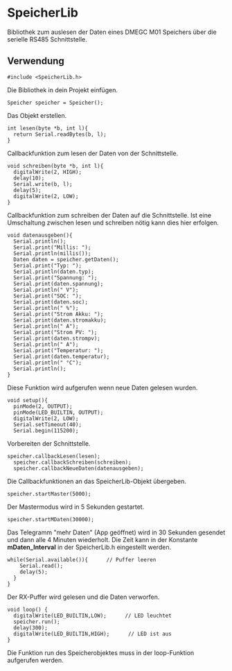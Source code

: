 # SpeicherLib

Bibliothek zum auslesen der Daten eines DMEGC M01 Speichers über die serielle RS485 Schnittstelle.

## Verwendung
```
#include <SpeicherLib.h>
```
Die Bibliothek in dein Projekt einfügen.
```
Speicher speicher = Speicher();
```
Das Objekt erstellen.
```
int lesen(byte *b, int l){
  return Serial.readBytes(b, l);
}
```
Callbackfunktion zum lesen der Daten von der Schnittstelle.
```
void schreiben(byte *b, int l){
  digitalWrite(2, HIGH);
  delay(10);
  Serial.write(b, l);
  delay(5);
  digitalWrite(2, LOW);
}
```
Callbackfunktion zum schreiben der Daten auf die Schnittstelle. Ist eine Umschaltung zwischen lesen und schreiben nötig kann dies hier erfolgen.
```
void datenausgeben(){
  Serial.println();
  Serial.print("Millis: ");
  Serial.println(millis());
  Daten daten = speicher.getDaten();
  Serial.print("Typ: ");
  Serial.println(daten.typ);
  Serial.print("Spannung: ");
  Serial.print(daten.spannung);
  Serial.println(" V");
  Serial.print("SOC: ");
  Serial.print(daten.soc);
  Serial.println(" %");
  Serial.print("Strom Akku: ");
  Serial.print(daten.stromakku);
  Serial.println(" A");
  Serial.print("Strom PV: ");
  Serial.print(daten.strompv);
  Serial.println(" A");
  Serial.print("Temperatur: ");
  Serial.print(daten.temperatur);
  Serial.println(" °C");
  Serial.println();
}
```
Diese Funktion wird aufgerufen wenn neue Daten gelesen wurden.
```
void setup(){
  pinMode(2, OUTPUT);
  pinMode(LED_BUILTIN, OUTPUT);
  digitalWrite(2, LOW);
  Serial.setTimeout(40);
  Serial.begin(115200);
```
Vorbereiten der Schnittstelle.
```
speicher.callbackLesen(lesen);
  speicher.callbackSchreiben(schreiben);
  speicher.callbackNeueDaten(datenausgeben);
```
Die Callbackfunktionen an das SpeicherLib-Objekt übergeben.
```
speicher.startMaster(5000);
```
Der Mastermodus wird in 5 Sekunden gestartet.

```
speicher.startMDaten(30000);
```
Das Telegramm "mehr Daten" (App geöffnet) wird in 30 Sekunden gesendet und dann alle 4 Minuten wiederholt. Die Zeit kann in der Konstante **mDaten_Interval** in der SpeicherLib.h eingestellt werden.
```
while(Serial.available()){      // Puffer leeren
    Serial.read();
    delay(5);
  }
}
```
Der RX-Puffer wird gelesen und die Daten verworfen.
```
void loop() {
  digitalWrite(LED_BUILTIN,LOW);      // LED leuchtet
  speicher.run();
  delay(300);
  digitalWrite(LED_BUILTIN,HIGH);      // LED ist aus
}
```
Die Funktion run des Speicherobjektes muss in der loop-Funktion aufgerufen werden.

